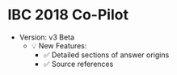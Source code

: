 # IBC 2018 Co-Pilot

- Version: v3 Beta
  - 💡 New Features:
      - ✅ Detailed sections of answer origins
      - ✅ Source references

